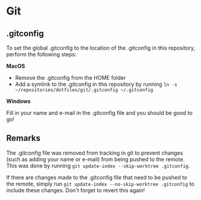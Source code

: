 # Git

## .gitconfig
To set the global .gitconfig to the location of the .gitconfig in this repository, perform the following steps:

**MacOS**
- Remove the .gitconfig from the HOME folder
- Add a symlink to the .gitconfig in this repository by running `ln -s ~/repositories/dotfiles/git/.gitconfig ~/.gitconfig`

**Windows**

Fill in your name and e-mail in the .gitconfig file and you should be good to go!

## Remarks
The .gitconfig file was removed from tracking in git to prevent changes (such as adding your name or e-mail) from being pushed to the remote. This was done by running `git update-index --skip-worktree .gitconfig`.

If there are changes made to the .gitconfig file that need to be pushed to the remote, simply run `git update-index --no-skip-worktree .gitconfig` to include these changes. Don't forget to revert this again!